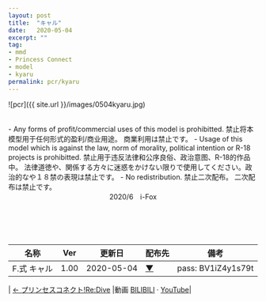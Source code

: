 ```yaml
---
layout: post
title:  "キャル"
date:   2020-05-04
excerpt: ""
tag:
- mmd
- Princess Connect
- model
- kyaru
permalink: pcr/kyaru
---
```


![pcr]({{ site.url }}/images/0504kyaru.jpg)


<br/>
- Any forms of profit/commercial uses of this model is prohibitted.  
  禁止将本模型用于任何形式的盈利/商业用途。  
  商業利用は禁止です。
- Usage of this model which is against the law, norm of morality, political intention or R-18 projects is prohibitted.  
  禁止用于违反法律和公序良俗、政治意图、R-18的作品中。  
  法律道徳や、関係する方々に迷惑をかけない限りで使用してください。政治的なや１８禁の表現は禁止です。
- No redistribution.  
  禁止二次配布。  
  二次配布は禁止です。
<br/>
<style type="text/css">
    #pcr-list td:last-child {
        text-align: center !important;
    }
    .pcr-centered {
        text-align: center !important;
    }
</style>
<div class="pcr-centered">2020/6　i-Fox</div>
<br/>
<br/>
<br/>
　
　
　
 
| 名称 | Ver | 更新日 | 配布先 | 備考 |
|---|---|---|---|---|
| F.式 キャル | 1.00 | 2020-05-04 | [▼](https://bowlroll.net/file/225177) | pass: BV1iZ4y1s79t |



| [← プリンセスコネクト!Re:Dive](https://i-fox.club/pcr/) |動画   [BILIBILI](https://www.bilibili.com/video/BV1iZ4y1s79t/) · [YouTube](https://youtu.be/st-bW4whusQ)|
